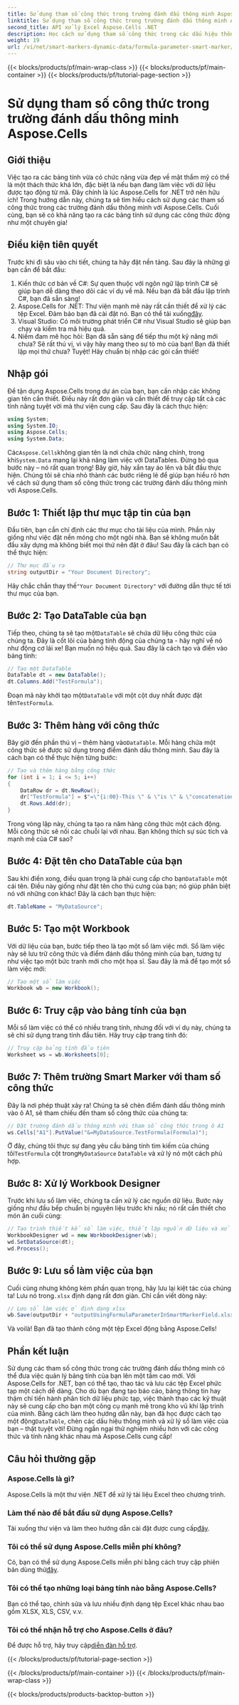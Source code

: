 ```yaml
---
title: Sử dụng tham số công thức trong trường đánh dấu thông minh Aspose.Cells
linktitle: Sử dụng tham số công thức trong trường đánh dấu thông minh Aspose.Cells
second_title: API xử lý Excel Aspose.Cells .NET
description: Học cách sử dụng tham số công thức trong các dấu hiệu thông minh với Aspose.Cells cho .NET. Tạo bảng tính động một cách dễ dàng.
weight: 19
url: /vi/net/smart-markers-dynamic-data/formula-parameter-smart-marker/
---
```


{{< blocks/products/pf/main-wrap-class >}}
{{< blocks/products/pf/main-container >}}
{{< blocks/products/pf/tutorial-page-section >}}

# Sử dụng tham số công thức trong trường đánh dấu thông minh Aspose.Cells

## Giới thiệu
Việc tạo ra các bảng tính vừa có chức năng vừa đẹp về mặt thẩm mỹ có thể là một thách thức khá lớn, đặc biệt là nếu bạn đang làm việc với dữ liệu được tạo động từ mã. Đây chính là lúc Aspose.Cells for .NET trở nên hữu ích! Trong hướng dẫn này, chúng ta sẽ tìm hiểu cách sử dụng các tham số công thức trong các trường đánh dấu thông minh với Aspose.Cells. Cuối cùng, bạn sẽ có khả năng tạo ra các bảng tính sử dụng các công thức động như một chuyên gia!
## Điều kiện tiên quyết
Trước khi đi sâu vào chi tiết, chúng ta hãy đặt nền tảng. Sau đây là những gì bạn cần để bắt đầu:
1. Kiến thức cơ bản về C#: Sự quen thuộc với ngôn ngữ lập trình C# sẽ giúp bạn dễ dàng theo dõi các ví dụ về mã. Nếu bạn đã bắt đầu lập trình C#, bạn đã sẵn sàng!
2.  Aspose.Cells for .NET: Thư viện mạnh mẽ này rất cần thiết để xử lý các tệp Excel. Đảm bảo bạn đã cài đặt nó. Bạn có thể tải xuống[đây](https://releases.aspose.com/cells/net/).
3. Visual Studio: Có môi trường phát triển C# như Visual Studio sẽ giúp bạn chạy và kiểm tra mã hiệu quả.
4. Niềm đam mê học hỏi: Bạn đã sẵn sàng để tiếp thu một kỹ năng mới chưa? Sẽ rất thú vị, vì vậy hãy mang theo sự tò mò của bạn!
Bạn đã thiết lập mọi thứ chưa? Tuyệt! Hãy chuẩn bị nhập các gói cần thiết!
## Nhập gói
Để tận dụng Aspose.Cells trong dự án của bạn, bạn cần nhập các không gian tên cần thiết. Điều này rất đơn giản và cần thiết để truy cập tất cả các tính năng tuyệt vời mà thư viện cung cấp. Sau đây là cách thực hiện:
```csharp
using System;
using System.IO;
using Aspose.Cells;
using System.Data;
```
 Các`Aspose.Cells`không gian tên là nơi chứa chức năng chính, trong khi`System.Data` mang lại khả năng làm việc với DataTables. Đừng bỏ qua bước này – nó rất quan trọng!
Bây giờ, hãy xắn tay áo lên và bắt đầu thực hiện. Chúng tôi sẽ chia nhỏ thành các bước riêng lẻ để giúp bạn hiểu rõ hơn về cách sử dụng tham số công thức trong các trường đánh dấu thông minh với Aspose.Cells.
## Bước 1: Thiết lập thư mục tập tin của bạn
Đầu tiên, bạn cần chỉ định các thư mục cho tài liệu của mình. Phần này giống như việc đặt nền móng cho một ngôi nhà. Bạn sẽ không muốn bắt đầu xây dựng mà không biết mọi thứ nên đặt ở đâu! Sau đây là cách bạn có thể thực hiện:
```csharp
// Thư mục đầu ra
string outputDir = "Your Document Directory";
```
 Hãy chắc chắn thay thế`"Your Document Directory"` với đường dẫn thực tế tới thư mục của bạn.
## Bước 2: Tạo DataTable của bạn
 Tiếp theo, chúng ta sẽ tạo một`DataTable` sẽ chứa dữ liệu công thức của chúng ta. Đây là cốt lõi của bảng tính động của chúng ta - hãy nghĩ về nó như động cơ lái xe! Bạn muốn nó hiệu quả. Sau đây là cách tạo và điền vào bảng tính:
```csharp
// Tạo một DataTable
DataTable dt = new DataTable();
dt.Columns.Add("TestFormula");
```
Đoạn mã này khởi tạo một`DataTable` với một cột duy nhất được đặt tên`TestFormula`. 
## Bước 3: Thêm hàng với công thức
 Bây giờ đến phần thú vị – thêm hàng vào`DataTable`. Mỗi hàng chứa một công thức sẽ được sử dụng trong điểm đánh dấu thông minh. Sau đây là cách bạn có thể thực hiện từng bước:
```csharp
// Tạo và thêm hàng bằng công thức
for (int i = 1; i <= 5; i++)
{
    DataRow dr = dt.NewRow();
    dr["TestFormula"] = $"=\"{i:00}-This \" & \"is \" & \"concatenation\"";
    dt.Rows.Add(dr);
}
```
Trong vòng lặp này, chúng ta tạo ra năm hàng công thức một cách động. Mỗi công thức sẽ nối các chuỗi lại với nhau. Bạn không thích sự súc tích và mạnh mẽ của C# sao?
## Bước 4: Đặt tên cho DataTable của bạn
 Sau khi điền xong, điều quan trọng là phải cung cấp cho bạn`DataTable` một cái tên. Điều này giống như đặt tên cho thú cưng của bạn; nó giúp phân biệt nó với những con khác! Đây là cách bạn thực hiện:
```csharp
dt.TableName = "MyDataSource";
```
## Bước 5: Tạo một Workbook
Với dữ liệu của bạn, bước tiếp theo là tạo một sổ làm việc mới. Sổ làm việc này sẽ lưu trữ công thức và điểm đánh dấu thông minh của bạn, tương tự như việc tạo một bức tranh mới cho một họa sĩ. Sau đây là mã để tạo một sổ làm việc mới:
```csharp
// Tạo một sổ làm việc
Workbook wb = new Workbook();
```
## Bước 6: Truy cập vào bảng tính của bạn
Mỗi sổ làm việc có thể có nhiều trang tính, nhưng đối với ví dụ này, chúng ta sẽ chỉ sử dụng trang tính đầu tiên. Hãy truy cập trang tính đó:
```csharp
// Truy cập bảng tính đầu tiên
Worksheet ws = wb.Worksheets[0];
```
## Bước 7: Thêm trường Smart Marker với tham số công thức
Đây là nơi phép thuật xảy ra! Chúng ta sẽ chèn điểm đánh dấu thông minh vào ô A1, sẽ tham chiếu đến tham số công thức của chúng ta:
```csharp
// Đặt trường đánh dấu thông minh với tham số công thức trong ô A1
ws.Cells["A1"].PutValue("&=MyDataSource.TestFormula(Formula)");
```
 Ở đây, chúng tôi thực sự đang yêu cầu bảng tính tìm kiếm của chúng tôi`TestFormula` cột trong`MyDataSource` `DataTable` và xử lý nó một cách phù hợp. 
## Bước 8: Xử lý Workbook Designer
Trước khi lưu sổ làm việc, chúng ta cần xử lý các nguồn dữ liệu. Bước này giống như đầu bếp chuẩn bị nguyên liệu trước khi nấu; nó rất cần thiết cho món ăn cuối cùng:
```csharp
// Tạo trình thiết kế sổ làm việc, thiết lập nguồn dữ liệu và xử lý nó
WorkbookDesigner wd = new WorkbookDesigner(wb);
wd.SetDataSource(dt);
wd.Process();
```
## Bước 9: Lưu sổ làm việc của bạn
 Cuối cùng nhưng không kém phần quan trọng, hãy lưu lại kiệt tác của chúng ta! Lưu nó trong`.xlsx` định dạng rất đơn giản. Chỉ cần viết dòng này:
```csharp
// Lưu sổ làm việc ở định dạng xlsx
wb.Save(outputDir + "outputUsingFormulaParameterInSmartMarkerField.xlsx");
```
Và voilà! Bạn đã tạo thành công một tệp Excel động bằng Aspose.Cells!
## Phần kết luận
Sử dụng các tham số công thức trong các trường đánh dấu thông minh có thể đưa việc quản lý bảng tính của bạn lên một tầm cao mới. Với Aspose.Cells for .NET, bạn có thể tạo, thao tác và lưu các tệp Excel phức tạp một cách dễ dàng. Cho dù bạn đang tạo báo cáo, bảng thông tin hay thậm chí tiến hành phân tích dữ liệu phức tạp, việc thành thạo các kỹ thuật này sẽ cung cấp cho bạn một công cụ mạnh mẽ trong kho vũ khí lập trình của mình.
 Bằng cách làm theo hướng dẫn này, bạn đã học được cách tạo một động`DataTable`, chèn các dấu hiệu thông minh và xử lý sổ làm việc của bạn – thật tuyệt vời! Đừng ngần ngại thử nghiệm nhiều hơn với các công thức và tính năng khác nhau mà Aspose.Cells cung cấp!
## Câu hỏi thường gặp
### Aspose.Cells là gì?  
Aspose.Cells là một thư viện .NET để xử lý tài liệu Excel theo chương trình.
### Làm thế nào để bắt đầu sử dụng Aspose.Cells?  
 Tải xuống thư viện và làm theo hướng dẫn cài đặt được cung cấp[đây](https://releases.aspose.com/cells/net/).
### Tôi có thể sử dụng Aspose.Cells miễn phí không?  
 Có, bạn có thể sử dụng Aspose.Cells miễn phí bằng cách truy cập phiên bản dùng thử[đây](https://releases.aspose.com/).
### Tôi có thể tạo những loại bảng tính nào bằng Aspose.Cells?  
Bạn có thể tạo, chỉnh sửa và lưu nhiều định dạng tệp Excel khác nhau bao gồm XLSX, XLS, CSV, v.v.
### Tôi có thể nhận hỗ trợ cho Aspose.Cells ở đâu?  
 Để được hỗ trợ, hãy truy cập[diễn đàn hỗ trợ](https://forum.aspose.com/c/cells/9).

{{< /blocks/products/pf/tutorial-page-section >}}

{{< /blocks/products/pf/main-container >}}
{{< /blocks/products/pf/main-wrap-class >}}

{{< blocks/products/products-backtop-button >}}
